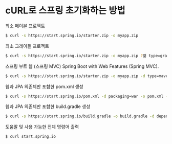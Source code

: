 # cURL로 스프링 초기화하는 방법

최소 메이븐 프로젝트
```bash
$ curl -s https://start.spring.io/starter.zip -o myapp.zip
```

최소 그레이들 프로젝트
```bash
$ curl -s https://start.spring.io/starter.zip -o myapp.zip ?밺 type=gradle-project
```

스프링 부트 웹 (스프링 MVC)
Spring Boot with Web Features (Spring MVC).
```bash
$ curl -s https://start.spring.io/starter.zip -o myapp.zip -d type=maven-project -d dependencies=web
```

웹과 JPA 의존체만 포함한 pom.xml 생성
```bash
$ curl -s https://start.spring.io/pom.xml -d packaging=war -o pom.xml -d dependencies=web,data-jpa
```

웹과 JPA 의존체만 포함한 build.gradle 생성
```bash
$ curl -s https://start.spring.io/build.gradle -o build.gradle -d dependencies=web,data-jpa
```

도움말 및 사용 가능한 전체 명령어 출력
```bash
$ curl start.spring.io
```
